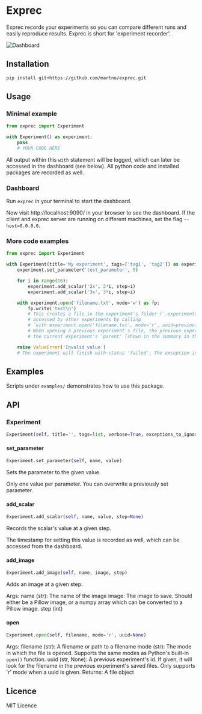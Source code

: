Exprec
======

Exprec records your experiments so you can compare different runs and easily reproduce results. Exprec is short for 'experiment recorder'. 

![Dashboard](https://user-images.githubusercontent.com/176676/48298763-1f26c880-e506-11e8-9846-59455764604c.gif)


Installation
------------

```bash
pip install git+https://github.com/martno/exprec.git
```


Usage
-----

### Minimal example

```python
from exprec import Experiment

with Experiment() as experiment:
    pass
    # YOUR CODE HERE
```

All output within this `with` statement will be logged, which can later be accessed in the dashboard (see below). All python code and installed packages are recorded as well. 


### Dashboard

Run `exprec` in your terminal to start the dashboard. 

Now visit http://localhost:9090/ in your browser to see the dashboard. If the client and exprec server are running on different machines, set the flag `--host=0.0.0.0`. 


### More code examples

```python
from exprec import Experiment

with Experiment(title='My experiment', tags=['tag1', 'tag2']) as experiment:
    experiment.set_parameter('test_parameter', 5)

    for i in range(10):
        experiment.add_scalar('2x', 2*i, step=i)
        experiment.add_scalar('3x', 3*i, step=i)

    with experiment.open('filename.txt', mode='w') as fp:
        fp.write('test\n')
        # This creates a file in the experiment's folder (`.experiments/<experiment-id>/files/filename.txt`). It can be
        # accessed by other experiments by calling
        # `with experiment.open('filename.txt', mode='r', uuid=previous_experiment_uuid) as fp:`.
        # When opening a previous experiment's file, the previous experiment will be referred to as 
        # the current experiment's 'parent' (shown in the summary in the dashboard). 

    raise ValueError('Invalid value')
    # The experiment will finish with status 'failed'. The exception is also logged. 
```


Examples
--------

Scripts under `examples/` demonstrates how to use this package. 


API
---

### Experiment

```python
Experiment(self, title='', tags=list, verbose=True, exceptions_to_ignore=[<class 'KeyboardInterrupt'>], name='') -> None
```

#### set_parameter

```python
Experiment.set_parameter(self, name, value)
```
Sets the parameter to the given value.

Only one value per parameter. You can overwrite a previously set parameter.

#### add_scalar

```python
Experiment.add_scalar(self, name, value, step=None)
```
Records the scalar's value at a given step.

The timestamp for setting this value is recorded as well, which can be accessed from the dashboard.

#### add_image

```python
Experiment.add_image(self, name, image, step)
```
Adds an image at a given step.

Args:
    name (str): The name of the image
    image: The image to save. Should either be a Pillow image, or a numpy array which can be converted to a Pillow image.
    step (int)

#### open

```python
Experiment.open(self, filename, mode='r', uuid=None)
```

Args:
    filename (str): A filename or path to a filename
    mode (str): The mode in which the file is opened. Supports the same modes as Python's built-in `open()` function.
    uuid (str, None): A previous experiment's id. If given, it will look for the filename in the previous experiment's
        saved files. Only supports 'r' mode when a uuid is given.
Returns:
    A file object


Licence
-------

MIT Licence

